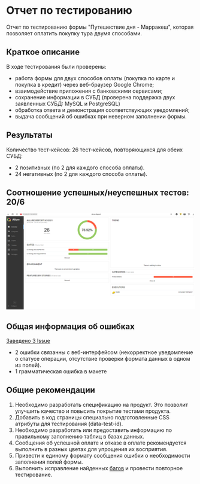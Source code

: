 # Отчет по тестированию
Отчет по тестированию формы "Путешествие дня - Марракеш", которая позволяет оплатить покупку тура двумя способами.

## Краткое описание
В ходе тестирования были проверены:
* работа формы для двух способов оплаты (покупка по карте и покупка в кредит) через веб-браузер Google Chrome;
* взаимодействие приложения с банковскими сервисами;
* сохранение информации в СУБД (проверена поддержка двух заявленных СУБД: MySQL и PostgreSQL)
* обработка ответа и демонстрация соответствующих уведомлений;
* выдача сообщений об ошибках при неверном заполнении формы.


## Результаты
Количество тест-кейсов: 26 тест-кейсов, повторяющихся для обеих СУБД:
*  2 позитивных (по 2 для каждого способа оплаты).
*  24 негативных (по 2 для каждого способа оплаты).

## Соотношение успешных/неуспешных тестов: 20/6

![](https://github.com/Perepadin/MyDiplomQA/blob/master/Allure%20Report.png)



## Общая информация об ошибках

[Заведено 3 Issue](https://github.com/Perepadin/MyDiplomQA/issues)

+ 2 ошибки связанны с веб-интерфейсом (некорректное уведомление о статусе операции, отсутствие проверки формата данных в одном из полей).
+ 1 грамматическая ошибка в макете

## Общие рекомендации

1. Необходимо разработать спецификацию на продукт. Это позволит улучшить качество и повысить покрытие тестами продукта.
2. Добавить в код страницы специально подготовленные CSS атрибуты для тестирования (data-test-id).
3. Необходимо разработать или предоставить информацию по правильному заполнению таблиц в базах данных.
4. Сообщения об успешной оплате и отказе в оплате рекомендуется выполнить в разных цветах для упрощения их восприятия.
5. Привести к единому формату сообщения ошибки о необходимости заполнения полей формы.
6. Выполнить исправление найденных [багов](https://github.com/Perepadin/MyDiplomQA/issues) и провести повторное тестирование.